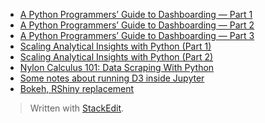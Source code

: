 
- [A Python Programmers’ Guide to Dashboarding — Part 1](https://medium.com/@drimik99/a-python-programmers-guide-to-dashboarding-part-1-8db0c48eee9d)
- [A Python Programmers’ Guide to Dashboarding — Part 2](https://medium.com/@drimik99/a-python-programmers-guide-to-dashboarding-part-2-5de0fa8179f0)
- [A Python Programmers’ Guide to Dashboarding — Part 3](https://medium.com/@drimik99/a-python-programmers-guide-to-dashboarding-part-3-3908c71f6ca)
- [Scaling Analytical Insights with Python (Part 1)](https://kdboller.github.io/2017/07/09/scaling-analytical-insights-with-python.html)
- [Scaling Analytical Insights with Python (Part 2)](https://kdboller.github.io/2017/10/11/scaling-analytical-insights-with-python_part2.html)
- [Nylon Calculus 101: Data Scraping With Python](https://fansided.com/2015/09/07/nylon-calculus-101-data-scraping-with-python/)
- [Some notes about running D3 inside Jupyter](https://medium.com/@andyreagan/some-notes-about-running-d3-inside-jupyter-333e6b071adf)
- [Bokeh, RShiny replacement](https://medium.com/@kangeugine/bokeh-rshiny-replacement-ac74694bbe3f)





> Written with [StackEdit](https://stackedit.io/).
<!--stackedit_data:
eyJoaXN0b3J5IjpbMTYzNDM2MjUwOF19
-->